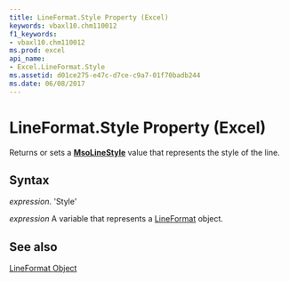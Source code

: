 ```yaml
---
title: LineFormat.Style Property (Excel)
keywords: vbaxl10.chm110012
f1_keywords:
- vbaxl10.chm110012
ms.prod: excel
api_name:
- Excel.LineFormat.Style
ms.assetid: d01ce275-e47c-d7ce-c9a7-01f70badb244
ms.date: 06/08/2017
---
```



# LineFormat.Style Property (Excel)

Returns or sets a  **[MsoLineStyle](http://msdn.microsoft.com/library/888c4d9c-a20d-f71a-faa9-8ea0275efd4e%28Office.15%29.aspx)** value that represents the style of the line.


## Syntax

 _expression_. 'Style'

 _expression_ A variable that represents a [LineFormat](./Excel.LineFormat.md) object.


## See also


[LineFormat Object](Excel.LineFormat.md)

